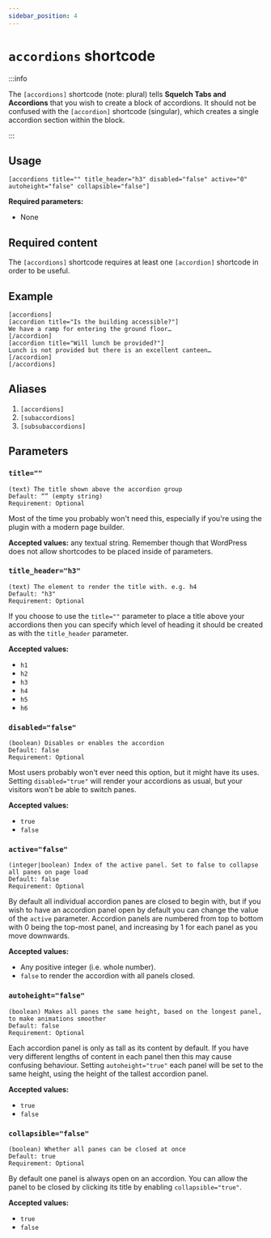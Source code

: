 ```yaml
---
sidebar_position: 4
---
```


# `accordions` shortcode

:::info

The `[accordions]` shortcode (note: plural) tells **Squelch Tabs and Accordions** that you wish to create a block of accordions. It should not be confused with the `[accordion]` shortcode (singular), which creates a single accordion section within the block.

:::

## Usage


```
[accordions title="" title_header="h3" disabled="false" active="0" autoheight="false" collapsible="false"]
```

**Required parameters:**

* None

## Required content

The `[accordions]` shortcode requires at least one `[accordion]` shortcode in order to be useful.

## Example

```
[accordions]
[accordion title="Is the building accessible?"]
We have a ramp for entering the ground floor…
[/accordion]
[accordion title="Will lunch be provided?"]
Lunch is not provided but there is an excellent canteen…
[/accordion]
[/accordions]
```

## Aliases

1. `[accordions]`
1. `[subaccordions]`
1. `[subsubaccordions]`

## Parameters

### `title=""`

```
(text) The title shown above the accordion group
Default: “” (empty string)
Requirement: Optional
```

Most of the time you probably won't need this, especially if you're using the plugin with a modern page builder.

**Accepted values:** any textual string. Remember though that WordPress does not allow shortcodes to be placed inside of parameters.

### `title_header="h3"`

```
(text) The element to render the title with. e.g. h4
Default: "h3"
Requirement: Optional
```

If you choose to use the `title=""` parameter to place a title above your accordions then you can specify which level of heading it should be created as with the `title_header` parameter.

**Accepted values:**

* `h1`
* `h2`
* `h3`
* `h4`
* `h5`
* `h6`

### `disabled="false"`

```
(boolean) Disables or enables the accordion
Default: false
Requirement: Optional
```

Most users probably won't ever need this option, but it might have its uses. Setting `disabled="true"` will render your accordions as usual, but your visitors won't be able to switch panes.

**Accepted values:**

* `true`
* `false`

### `active="false"`

```
(integer|boolean) Index of the active panel. Set to false to collapse all panes on page load
Default: false
Requirement: Optional
```

By default all individual accordion panes are closed to begin with, but if you wish to have an accordion panel open by default you can change the value of the `active` parameter. Accordion panels are numbered from top to bottom with 0 being the top-most panel, and increasing by 1 for each panel as you move downwards.

**Accepted values:**

* Any positive integer (i.e. whole number).
* `false` to render the accordion with all panels closed.

### `autoheight="false"`

```
(boolean) Makes all panes the same height, based on the longest panel, to make animations smoother
Default: false
Requirement: Optional
```

Each accordion panel is only as tall as its content by default. If you have very different lengths of content in each panel then this may cause confusing behaviour. Setting `autoheight="true"` each panel will be set to the same height, using the height of the tallest accordion panel.

**Accepted values:**

* `true`
* `false`

### `collapsible="false"`

```
(boolean) Whether all panes can be closed at once
Default: true
Requirement: Optional
```

By default one panel is always open on an accordion. You can allow the panel to be closed by clicking its title by enabling `collapsible="true"`.

**Accepted values:**

* `true`
* `false`

